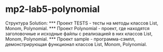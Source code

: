 # mp2-lab5-polynomial
Структура Solution:
*** Проект TESTS - тесты на методы классов List, Monom, Polynomial.
*** Проект Polynomial - проект, где находятся заголовочные и исходные файлы с реализацией в них классов List, Monom, Polynomial.
*** Проект sample - программа-сэмпл, демонстрирующая функционал классов List, Monom, Polynomial.